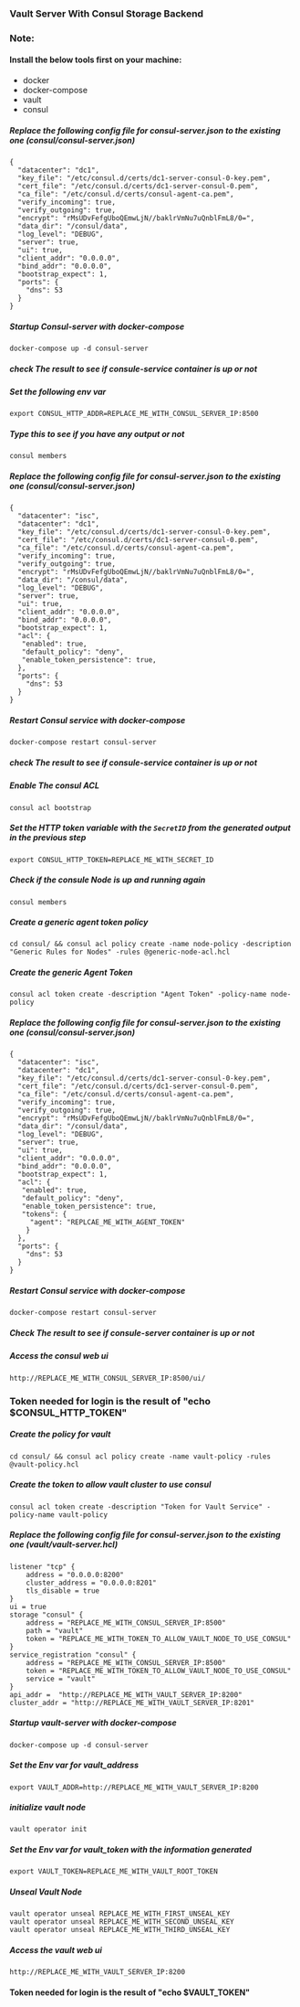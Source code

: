 ### Vault Server With Consul Storage Backend

### Note: 
#### Install the below tools first on your machine:
- docker
- docker-compose
- vault
- consul
##### Replace the following config file for consul-server.json to the existing one (consul/consul-server.json) 
	{
	  "datacenter": "dc1",
	  "key_file": "/etc/consul.d/certs/dc1-server-consul-0-key.pem",
	  "cert_file": "/etc/consul.d/certs/dc1-server-consul-0.pem",
	  "ca_file": "/etc/consul.d/certs/consul-agent-ca.pem",
	  "verify_incoming": true,
	  "verify_outgoing": true,
	  "encrypt": "rMsUDvFefgUboQEmwLjN//baklrVmNu7uQnblFmL8/0=",
	  "data_dir": "/consul/data",
	  "log_level": "DEBUG",
	  "server": true,
	  "ui": true,
	  "client_addr": "0.0.0.0",
	  "bind_addr": "0.0.0.0",
	  "bootstrap_expect": 1,
	  "ports": {
	    "dns": 53
	  }
	}
##### Startup Consul-server with docker-compose
    docker-compose up -d consul-server
##### check The result to see if consule-service container is up or not

##### Set the following env var 
    export CONSUL_HTTP_ADDR=REPLACE_ME_WITH_CONSUL_SERVER_IP:8500
##### Type this to see if you have any output or not
    consul members
##### Replace the following config file for consul-server.json to the existing one (consul/consul-server.json)
	{
	  "datacenter": "isc",
	  "datacenter": "dc1",
	  "key_file": "/etc/consul.d/certs/dc1-server-consul-0-key.pem",
	  "cert_file": "/etc/consul.d/certs/dc1-server-consul-0.pem",
	  "ca_file": "/etc/consul.d/certs/consul-agent-ca.pem",
	  "verify_incoming": true,
	  "verify_outgoing": true,
	  "encrypt": "rMsUDvFefgUboQEmwLjN//baklrVmNu7uQnblFmL8/0=",
	  "data_dir": "/consul/data",
	  "log_level": "DEBUG",
	  "server": true,
	  "ui": true,
	  "client_addr": "0.0.0.0",
	  "bind_addr": "0.0.0.0",
	  "bootstrap_expect": 1,
	  "acl": {
	   "enabled": true,
	   "default_policy": "deny",
	   "enable_token_persistence": true,
	  },
	  "ports": {
	    "dns": 53
	  }
	}

##### Restart Consul service with docker-compose
    docker-compose restart consul-server
##### check The result to see if consule-service container is up or not

##### Enable The consul ACL
    consul acl bootstrap
##### Set the HTTP token variable with the `SecretID` from the generated output in the previous step
    export CONSUL_HTTP_TOKEN=REPLACE_ME_WITH_SECRET_ID
##### Check if the consule Node is up and running again
    consul members
##### Create a generic agent token policy
    cd consul/ && consul acl policy create -name node-policy -description "Generic Rules for Nodes" -rules @generic-node-acl.hcl
##### Create the generic Agent Token
    consul acl token create -description "Agent Token" -policy-name node-policy
##### Replace the following config file for consul-server.json to the existing one (consul/consul-server.json)
	{
	  "datacenter": "isc",
	  "datacenter": "dc1",
	  "key_file": "/etc/consul.d/certs/dc1-server-consul-0-key.pem",
	  "cert_file": "/etc/consul.d/certs/dc1-server-consul-0.pem",
	  "ca_file": "/etc/consul.d/certs/consul-agent-ca.pem",
	  "verify_incoming": true,
	  "verify_outgoing": true,
	  "encrypt": "rMsUDvFefgUboQEmwLjN//baklrVmNu7uQnblFmL8/0=",
	  "data_dir": "/consul/data",
	  "log_level": "DEBUG",
	  "server": true,
	  "ui": true,
	  "client_addr": "0.0.0.0",
	  "bind_addr": "0.0.0.0",
	  "bootstrap_expect": 1,
	  "acl": {
	   "enabled": true,
	   "default_policy": "deny",
	   "enable_token_persistence": true,
	   "tokens": {
	     "agent": "REPLCAE_ME_WITH_AGENT_TOKEN"
	    }
	  },
	  "ports": {
	    "dns": 53
	  }
	}

##### Restart Consul service with docker-compose
    docker-compose restart consul-server
##### Check The result to see if consule-server container is up or not
##### Access the consul web ui
    http://REPLACE_ME_WITH_CONSUL_SERVER_IP:8500/ui/ 
### Token needed for login is the result of "echo $CONSUL_HTTP_TOKEN" 

##### Create the policy for vault
    cd consul/ && consul acl policy create -name vault-policy -rules @vault-policy.hcl
##### Create the token to allow vault cluster to use consul
    consul acl token create -description "Token for Vault Service" -policy-name vault-policy
    
##### Replace the following config file for consul-server.json to the existing one (vault/vault-server.hcl)

	listener "tcp" {
	    address = "0.0.0.0:8200"
	    cluster_address = "0.0.0.0:8201"
	    tls_disable = true
	}
	ui = true
	storage "consul" {
	    address = "REPLACE_ME_WITH_CONSUL_SERVER_IP:8500"
	    path = "vault"
	    token = "REPLACE_ME_WITH_TOKEN_TO_ALLOW_VAULT_NODE_TO_USE_CONSUL"
	}
	service_registration "consul" {
	    address = "REPLACE_ME_WITH_CONSUL_SERVER_IP:8500"
	    token = "REPLACE_ME_WITH_TOKEN_TO_ALLOW_VAULT_NODE_TO_USE_CONSUL"
	    service = "vault"
	}
	api_addr =  "http://REPLACE_ME_WITH_VAULT_SERVER_IP:8200"
	cluster_addr = "http://REPLACE_ME_WITH_VAULT_SERVER_IP:8201"
	
##### Startup vault-server with docker-compose
    docker-compose up -d consul-server
##### Set the Env var for vault_address
    export VAULT_ADDR=http://REPLACE_ME_WITH_VAULT_SERVER_IP:8200
##### initialize vault node
    vault operator init
##### Set the Env var for vault_token with the information generated
    export VAULT_TOKEN=REPLACE_ME_WITH_VAULT_ROOT_TOKEN
##### Unseal Vault Node
    vault operator unseal REPLACE_ME_WITH_FIRST_UNSEAL_KEY 
    vault operator unseal REPLACE_ME_WITH_SECOND_UNSEAL_KEY 
    vault operator unseal REPLACE_ME_WITH_THIRD_UNSEAL_KEY 
##### Access the vault web ui
    http://REPLACE_ME_WITH_VAULT_SERVER_IP:8200 
#### Token needed for login is the result of "echo $VAULT_TOKEN"
